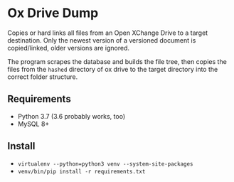 # Ox Drive Dump

Copies or hard links all files from an Open XChange Drive to a target destination.
Only the newest version of a versioned document is copied/linked, older versions are ignored.

The program scrapes the database and builds the file tree, then copies the files
from the `hashed` directory of ox drive to the target directory into the correct
folder structure.

## Requirements

* Python 3.7 (3.6 probably works, too)
* MySQL 8+

## Install

* `virtualenv --python=python3 venv --system-site-packages`
* `venv/bin/pip install -r requirements.txt`